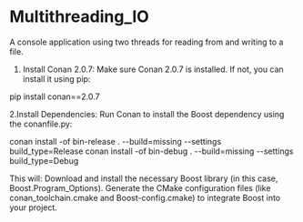 # Multithreading_IO
A console application using two threads for reading from and writing to a file. 

1. Install Conan 2.0.7: Make sure Conan 2.0.7 is installed. If not, you can install it using pip:

pip install conan==2.0.7

2.Install Dependencies: Run Conan to install the Boost dependency using the conanfile.py:

conan install -of bin-release . --build=missing --settings build_type=Release
conan install -of bin-debug . --build=missing --settings build_type=Debug

This will:
Download and install the necessary Boost library (in this case, Boost.Program_Options).
Generate the CMake configuration files (like conan_toolchain.cmake and Boost-config.cmake) to integrate Boost into your project.
